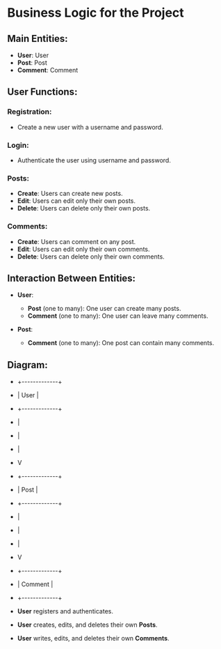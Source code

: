 # Business Logic for the Project

## Main Entities:
- **User**: User
- **Post**: Post
- **Comment**: Comment

## User Functions:

### Registration:
- Create a new user with a username and password.

### Login:
- Authenticate the user using username and password.

### Posts:
- **Create**: Users can create new posts.
- **Edit**: Users can edit only their own posts.
- **Delete**: Users can delete only their own posts.

### Comments:
- **Create**: Users can comment on any post.
- **Edit**: Users can edit only their own comments.
- **Delete**: Users can delete only their own comments.

## Interaction Between Entities:
- **User**:
    - **Post** (one to many): One user can create many posts.
    - **Comment** (one to many): One user can leave many comments.

- **Post**:
    - **Comment** (one to many): One post can contain many comments.

## Diagram:

- +-------------+
- | User |
- +-------------+
- |
- | 
- |
- V
- +-------------+
- | Post |
- +-------------+
- |
- | 
- |
- V
- +-------------+
- | Comment |
- +-------------+



- **User** registers and authenticates.
- **User** creates, edits, and deletes their own **Posts**.
- **User** writes, edits, and deletes their own **Comments**.

